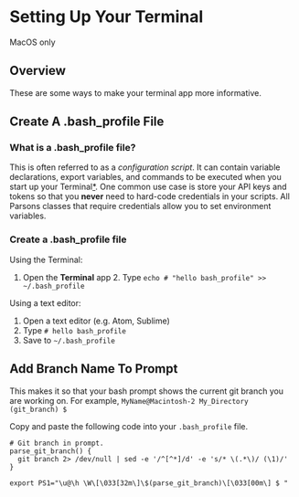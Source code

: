 # Setting Up Your Terminal

MacOS only

## Overview

These are some ways to make your terminal app more informative.

## Create A .bash_profile File

### What is a .bash_profile file?

This is often referred to as a _configuration script_. It can contain variable
declarations, export variables, and commands to be executed when you start up
your Terminal[\*][ref1]. One common use case is store your API keys and tokens so
that you **never** need to hard-code credentials in your scripts. All Parsons
classes that require credentials allow you to set environment variables.

### Create a .bash_profile file

Using the Terminal:

1. Open the **Terminal** app 2. Type `echo # "hello bash_profile" >> ~/.bash_profile`

Using a text editor:

1. Open a text editor (e.g. Atom, Sublime)
1. Type `# hello bash_profile`
1. Save to `~/.bash_profile`

## Add Branch Name To Prompt

This makes it so that your bash prompt shows the current git branch you are
working on. For example, `MyName@Macintosh-2 My_Directory (git_branch) $`

Copy and paste the following code into your `.bash_profile` file.

```
# Git branch in prompt.
parse_git_branch() {
  git branch 2> /dev/null | sed -e '/^[^*]/d' -e 's/* \(.*\)/ (\1)/'
}

export PS1="\u@\h \W\[\033[32m\]\$(parse_git_branch)\[\033[00m\] $ "
```

[ref1]: https://www.quora.com/What-is-bash_profile-and-what-is-its-use#__w2_wgb5qZxj32_link
